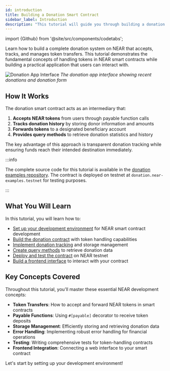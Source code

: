 ```yaml
---
id: introduction
title: Building a Donation Smart Contract
sidebar_label: Introduction
description: "This tutorial will guide you through building a donation smart contract that handles NEAR tokens, tracks donations, and manages beneficiaries."
---
```


import {Github} from '@site/src/components/codetabs';

Learn how to build a complete donation system on NEAR that accepts, tracks, and manages token transfers. This tutorial demonstrates the fundamental concepts of handling tokens in NEAR smart contracts while building a practical application that users can interact with.

![Donation App Interface](/docs/assets/examples/donation.png)
_The donation app interface showing recent donations and donation form_

## How It Works

The donation smart contract acts as an intermediary that:

1. **Accepts NEAR tokens** from users through payable function calls
2. **Tracks donation history** by storing donor information and amounts
3. **Forwards tokens** to a designated beneficiary account
4. **Provides query methods** to retrieve donation statistics and history

The key advantage of this approach is transparent donation tracking while ensuring funds reach their intended destination immediately.

:::info

The complete source code for this tutorial is available in the [donation examples repository](https://github.com/near-examples/donation-examples). The contract is deployed on testnet at `donation.near-examples.testnet` for testing purposes.

:::

## What You Will Learn

In this tutorial, you will learn how to:

- [Set up your development environment](1-setup.md) for NEAR smart contract development
- [Build the donation contract](2-contract.md) with token handling capabilities
- [Implement donation tracking](3-tracking.md) and storage management
- [Create query methods](4-queries.md) to retrieve donation data
- [Deploy and test the contract](5-deploy.md) on NEAR testnet
- [Build a frontend interface](6-frontend.md) to interact with your contract

## Key Concepts Covered

Throughout this tutorial, you'll master these essential NEAR development concepts:

- **Token Transfers**: How to accept and forward NEAR tokens in smart contracts
- **Payable Functions**: Using `#[payable]` decorator to receive token deposits
- **Storage Management**: Efficiently storing and retrieving donation data
- **Error Handling**: Implementing robust error handling for financial operations
- **Testing**: Writing comprehensive tests for token-handling contracts
- **Frontend Integration**: Connecting a web interface to your smart contract

Let's start by setting up your development environment!